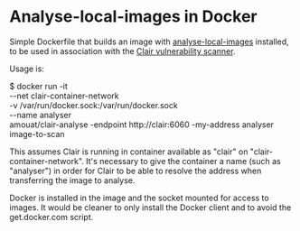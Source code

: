 Analyse-local-images in Docker
==============================

Simple Dockerfile that builds an image with
[analyse-local-images](https://github.com/coreos/clair/tree/master/contrib/analyze-local-images)
installed, to be used in association with the [Clair vulnerability
scanner](https://github.com/coreos/clair).

Usage is:

   $ docker run -it \
       --net clair-container-network \
       -v /var/run/docker.sock:/var/run/docker.sock \
       --name analyser \
       amouat/clair-analyse -endpoint http://clair:6060 -my-address analyser image-to-scan

This assumes Clair is running in container available as "clair" on
"clair-container-network". It's necessary to give the container a name (such as
"analyser") in order for Clair to be able to resolve the address when
transferring the image to analyse.

Docker is installed in the image and the socket mounted for access to images. It
would be cleaner to only install the Docker client and to avoid the
get.docker.com script.

